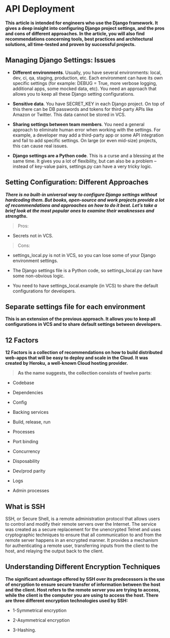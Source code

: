 # API Deployment

**This article is intended for engineers who use the Django framework. It gives a deep insight into configuring Django project settings, and the pros and cons of different approaches. In the article, you will also find recommendations concerning tools, best practices and architectural solutions, all time-tested and proven by successful projects.**


## Managing Django Settings: Issues

- **Different environments**. Usually, you have several environments: local, dev, ci, qa, staging, production, etc. Each environment can have its own specific settings (for example: DEBUG = True, more verbose logging, additional apps, some mocked data, etc). You need an approach that allows you to keep all these Django setting configurations.

- **Sensitive data**. You have SECRET_KEY in each Django project. On top of this there can be DB passwords and tokens for third-party APIs like Amazon or Twitter. This data cannot be stored in VCS.

- **Sharing settings between team members**. You need a general approach to eliminate human error when working with the settings. For example, a developer may add a third-party app or some API integration and fail to add specific settings. On large (or even mid-size) projects, this can cause real issues.

- **Django settings are a Python code**. This is a curse and a blessing at the same time. It gives you a lot of flexibility, but can also be a problem – instead of key-value pairs, settings.py can have a very tricky logic.


## Setting Configuration: Different Approaches

***There is no built-in universal way to configure Django settings without hardcoding them. But books, open-source and work projects provide a lot of recommendations and approaches on how to do it best. Let’s take a brief look at the most popular ones to examine their weaknesses and strengths.***


> Pros:
- Secrets not in VCS.

> Cons:
- settings_local.py is not in VCS, so you can lose some of your Django environment settings.

- The Django settings file is a Python code, so settings_local.py can have some non-obvious logic.

- You need to have settings_local.example (in VCS) to share the default configurations for developers.

## Separate settings file for each environment

**This is an extension of the previous approach. It allows you to keep all configurations in VCS and to share default settings between developers.**

## 12 Factors

**12 Factors is a collection of recommendations on how to build distributed web-apps that will be easy to deploy and scale in the Cloud. It was created by Heroku, a well-known Cloud hosting provider.**


> **As the name suggests, the collection consists of twelve parts**:

- Codebase

- Dependencies

- Config

- Backing services

- Build, release, run

- Processes

- Port binding

- Concurrency

- Disposability

- Dev/prod parity

- Logs

- Admin processes



## What is SSH

SSH, or Secure Shell, is a remote administration protocol that allows users to control and modify their remote servers over the Internet. The service was created as a secure replacement for the unencrypted Telnet and uses cryptographic techniques to ensure that all communication to and from the remote server happens in an encrypted manner. It provides a mechanism for authenticating a remote user, transferring inputs from the client to the host, and relaying the output back to the client.


## Understanding Different Encryption Techniques


**The significant advantage offered by SSH over its predecessors is the use of encryption to ensure secure transfer of information between the host and the client. Host refers to the remote server you are trying to access, while the client is the computer you are using to access the host. There are three different encryption technologies used by SSH:**

- 1-Symmetrical encryption

- 2-Asymmetrical encryption

- 3-Hashing.





